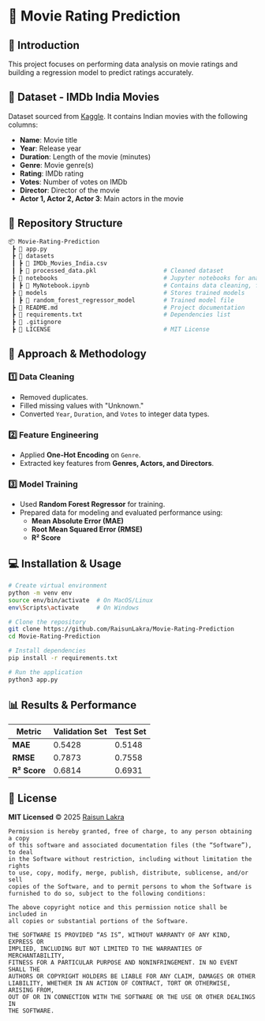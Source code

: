 # 🚀 Movie Rating Prediction

## 📌 Introduction

This project focuses on performing data analysis on movie ratings and building a regression model to predict ratings accurately.

## 📁 Dataset - IMDb India Movies

Dataset sourced from [Kaggle](https://www.kaggle.com/datasets/adrianmcmahon/imdb-india-movies/code). It contains Indian movies with the following columns:

- **Name**: Movie title
- **Year**: Release year
- **Duration**: Length of the movie (minutes)
- **Genre**: Movie genre(s)
- **Rating**: IMDb rating
- **Votes**: Number of votes on IMDb
- **Director**: Director of the movie
- **Actor 1, Actor 2, Actor 3**: Main actors in the movie

## 📂 Repository Structure

```bash
📦 Movie-Rating-Prediction
 ┣ 📜 app.py
 ┣ 📂 datasets
 ┃ ┣ 📜 IMDb_Movies_India.csv
 ┃ ┣ 📜 processed_data.pkl                   # Cleaned dataset
 ┣ 📂 notebooks                              # Jupyter notebooks for analysis & experimentation
 ┃ ┣ 📜 MyNotebook.ipynb                     # Contains data cleaning, feature engineering, and modeling
 ┣ 📂 models                                 # Stores trained models
 ┃ ┣ 📜 random_forest_regressor_model        # Trained model file
 ┣ 📜 README.md                              # Project documentation
 ┣ 📜 requirements.txt                       # Dependencies list
 ┣ 📜 .gitignore
 ┣ 📜 LICENSE                                # MIT License
```

## 🔧 Approach & Methodology

### **1️⃣ Data Cleaning**

- Removed duplicates.
- Filled missing values with "Unknown."
- Converted `Year`, `Duration`, and `Votes` to integer data types.

### **2️⃣ Feature Engineering**

- Applied **One-Hot Encoding** on `Genre`.
- Extracted key features from **Genres, Actors, and Directors**.

### **3️⃣ Model Training**

- Used **Random Forest Regressor** for training.
- Prepared data for modeling and evaluated performance using:
  - **Mean Absolute Error (MAE)**
  - **Root Mean Squared Error (RMSE)**
  - **R² Score**

## 💻 Installation & Usage

```bash
# Create virtual environment
python -m venv env
source env/bin/activate  # On MacOS/Linux
env\Scripts\activate     # On Windows

# Clone the repository
git clone https://github.com/RaisunLakra/Movie-Rating-Prediction
cd Movie-Rating-Prediction

# Install dependencies
pip install -r requirements.txt

# Run the application
python3 app.py
```

## 📊 Results & Performance

| Metric       | Validation Set | Test Set |
| ------------ | -------------- | -------- |
| **MAE**      | 0.5428         | 0.5148   |
| **RMSE**     | 0.7873         | 0.7558   |
| **R² Score** | 0.6814         | 0.6931   |

## 📜 License

**MIT Licensed** © 2025 [Raisun Lakra](https://github.com/RaisunLakra)

```
Permission is hereby granted, free of charge, to any person obtaining a copy
of this software and associated documentation files (the “Software”), to deal
in the Software without restriction, including without limitation the rights
to use, copy, modify, merge, publish, distribute, sublicense, and/or sell
copies of the Software, and to permit persons to whom the Software is
furnished to do so, subject to the following conditions:

The above copyright notice and this permission notice shall be included in
all copies or substantial portions of the Software.

THE SOFTWARE IS PROVIDED “AS IS”, WITHOUT WARRANTY OF ANY KIND, EXPRESS OR
IMPLIED, INCLUDING BUT NOT LIMITED TO THE WARRANTIES OF MERCHANTABILITY,
FITNESS FOR A PARTICULAR PURPOSE AND NONINFRINGEMENT. IN NO EVENT SHALL THE
AUTHORS OR COPYRIGHT HOLDERS BE LIABLE FOR ANY CLAIM, DAMAGES OR OTHER
LIABILITY, WHETHER IN AN ACTION OF CONTRACT, TORT OR OTHERWISE, ARISING FROM,
OUT OF OR IN CONNECTION WITH THE SOFTWARE OR THE USE OR OTHER DEALINGS IN
THE SOFTWARE.
```
